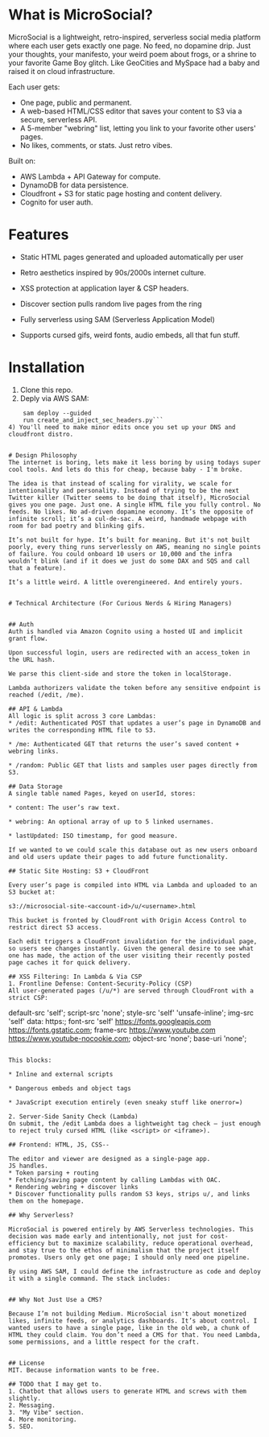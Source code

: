 # What is MicroSocial?
MicroSocial is a lightweight, retro-inspired, serverless social media platform where each user gets exactly one page. No feed, no dopamine drip. Just your thoughts, your manifesto, your weird poem about frogs, or a shrine to your favorite Game Boy glitch. Like GeoCities and MySpace had a baby and raised it on cloud infrastructure.

Each user gets:

* One page, public and permanent.
* A web-based HTML/CSS editor that saves your content to S3 via a secure, serverless API.
* A 5-member "webring" list, letting you link to your favorite other users' pages.
* No likes, comments, or stats. Just retro vibes.
	
Built on:

* AWS Lambda + API Gateway for compute.
* DynamoDB for data persistence. 
* Cloudfront + S3 for static page hosting and content delivery. 
* Cognito for user auth.
	
# Features

* Static HTML pages generated and uploaded automatically per user
  
* Retro aesthetics inspired by 90s/2000s internet culture.

* XSS protection at application layer & CSP headers.
  
* Discover section pulls random live pages from the ring
  
* Fully serverless using SAM (Serverless Application Model)
  
* Supports cursed gifs, weird fonts, audio embeds, all that fun stuff.


# Installation

1) Clone this repo.
2) Deply via AWS SAM:
```sam build
    sam deploy --guided
    run create_and_inject_sec_headers.py```
4) You'll need to make minor edits once you set up your DNS and cloudfront distro. 


# Design Philosophy
The internet is boring, lets make it less boring by using todays super cool tools. And lets do this for cheap, because baby - I'm broke. 

The idea is that instead of scaling for virality, we scale for intentionality and personality. Instead of trying to be the next Twitter killer (Twitter seems to be doing that itself), MicroSocial gives you one page. Just one. A single HTML file you fully control. No feeds. No likes. No ad-driven dopamine economy. It’s the opposite of infinite scroll; it’s a cul-de-sac. A weird, handmade webpage with room for bad poetry and blinking gifs.

It’s not built for hype. It’s built for meaning. But it's not built poorly, every thing runs serverlessly on AWS, meaning no single points of failure. You could onboard 10 users or 10,000 and the infra wouldn’t blink (and if it does we just do some DAX and SQS and call that a feature). 

It’s a little weird. A little overengineered. And entirely yours.


# Technical Architecture (For Curious Nerds & Hiring Managers)


## Auth
Auth is handled via Amazon Cognito using a hosted UI and implicit grant flow.

Upon successful login, users are redirected with an access_token in the URL hash.

We parse this client-side and store the token in localStorage.

Lambda authorizers validate the token before any sensitive endpoint is reached (/edit, /me).

## API & Lambda
All logic is split across 3 core Lambdas:
* /edit: Authenticated POST that updates a user’s page in DynamoDB and writes the corresponding HTML file to S3.

* /me: Authenticated GET that returns the user’s saved content + webring links.

* /random: Public GET that lists and samples user pages directly from S3.

## Data Storage
A single table named Pages, keyed on userId, stores:

* content: The user’s raw text.

* webring: An optional array of up to 5 linked usernames.

* lastUpdated: ISO timestamp, for good measure.

If we wanted to we could scale this database out as new users onboard and old users update their pages to add future functionality. 

## Static Site Hosting: S3 + CloudFront

Every user’s page is compiled into HTML via Lambda and uploaded to an S3 bucket at:

s3://microsocial-site-<account-id>/u/<username>.html

This bucket is fronted by CloudFront with Origin Access Control to restrict direct S3 access.

Each edit triggers a CloudFront invalidation for the individual page, so users see changes instantly. Given the general desire to see what one has made, the action of the user visiting their recently posted page caches it for quick delivery. 
	
## XSS Filtering: In Lambda & Via CSP 
1. Frontline Defense: Content-Security-Policy (CSP)
All user-generated pages (/u/*) are served through CloudFront with a strict CSP:
```
default-src 'self';
script-src 'none';
style-src 'self' 'unsafe-inline';
img-src 'self' data: https:;
font-src 'self' https://fonts.googleapis.com https://fonts.gstatic.com;
frame-src https://www.youtube.com https://www.youtube-nocookie.com;
object-src 'none';
base-uri 'none';
```

This blocks:

* Inline and external scripts

* Dangerous embeds and object tags

* JavaScript execution entirely (even sneaky stuff like onerror=)

2. Server-Side Sanity Check (Lambda)
On submit, the /edit Lambda does a lightweight tag check — just enough to reject truly cursed HTML (like <script> or <iframe>).
		
## Frontend: HTML, JS, CSS--

The editor and viewer are designed as a single-page app.
JS handles.
* Token parsing + routing
* Fetching/saving page content by calling Lambdas with OAC. 
* Rendering webring + discover links
* Discover functionality pulls random S3 keys, strips u/, and links them on the homepage.
		
## Why Serverless?

MicroSocial is powered entirely by AWS Serverless technologies. This decision was made early and intentionally, not just for cost-efficiency but to maximize scalability, reduce operational overhead, and stay true to the ethos of minimalism that the project itself promotes. Users only get one page; I should only need one pipeline.
	
By using AWS SAM, I could define the infrastructure as code and deploy it with a single command. The stack includes:


## Why Not Just Use a CMS?

Because I’m not building Medium. MicroSocial isn't about monetized likes, infinite feeds, or analytics dashboards. It’s about control. I wanted users to have a single page, like in the old web, a chunk of HTML they could claim. You don’t need a CMS for that. You need Lambda, some permissions, and a little respect for the craft.

	
## License
MIT. Because information wants to be free.

## TODO that I may get to. 
1. Chatbot that allows users to generate HTML and screws with them slightly.
2. Messaging.
3. "My Vibe" section.
4. More monitoring.
5. SEO.

